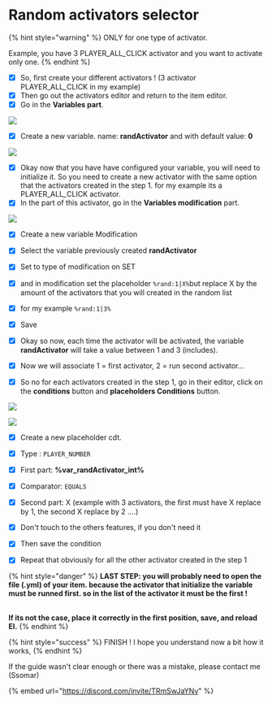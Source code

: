 # Random activators selector

{% hint style="warning" %}
ONLY for one type of activator.

Example, you have 3 PLAYER\_AL&#x4C;_\__&#x43;LICK activator and you want to activate only one.
{% endhint %}



* [x] So, first create your different activators ! (3 activator PLAYER\_AL&#x4C;_\__&#x43;LICK in my example)
* [x] Then go out the activators editor and return to the item editor.
* [x] Go in the **Variables part**.

![](https://camo.githubusercontent.com/7180706f8b50740d12abaa9cc3b582fcb85154c2dcc1c16c65269cbdaeed26e9/68747470733a2f2f692e696d6775722e636f6d2f4a677874736f712e706e67)

* [x] Create a new variable. name: **randActivator** and with default value: **0**

![](https://camo.githubusercontent.com/9c2355e1bbe1aeee76bec50f0bb209ed5ff165aba59a82a402216978b2ca9443/68747470733a2f2f692e696d6775722e636f6d2f736b32573369482e706e67)

* [x] Okay now that you have have configured your variable, you will need to initialize it. So you need to create a new activator with the same option that the activators created in the step 1. for my example its a PLAYER\_AL&#x4C;_\__&#x43;LICK activator.
* [x] In the part of this activator, go in the **Variables modification** part.

![](https://camo.githubusercontent.com/d9116f00f1fde942d98d90f7cd11a5539f56fdd4166b64f5561ecd44657058f9/68747470733a2f2f692e696d6775722e636f6d2f6645516a44655a2e706e67)

* [x] Create a new variable Modification
* [x] Select the variable previously created **randActivator**
* [x] Set to type of modification on SET
* [x] and in modification set the placeholder `%rand:1|X%`but replace X by the amount of the activators that you will created in the random list
* [x] for my example `%rand:1|3%`
* [x] Save
* [x] Okay so now, each time the activator will be activated, the variable **randActivator** will take a value between 1 and 3 (includes).



* [x] Now we will associate 1 = first activator, 2 = run second activator...
* [x] So no for each activators created in the step 1, go in their editor, click on the **conditions** button and **placeholders Conditions** button.

![](https://camo.githubusercontent.com/976052b58ff4a5d03bc96c1001d9d550aec2cccd7abbb2042fd7fb303cc7c498/68747470733a2f2f692e696d6775722e636f6d2f6b4674366d4d412e706e67)

![](https://camo.githubusercontent.com/01f2350ce5846c2704704f0a3be74a21231e8e470fb370f4d54dc5aa98a9277c/68747470733a2f2f692e696d6775722e636f6d2f31766c566739362e706e67)

* [x] Create a new placeholder cdt.
* [x] Type : `PLAYER_NUMBER`
* [x] First part: **%var\_randActivator**_**\_**_**int%**
* [x] Comparator: `EQUALS`
* [x] Second part: X (example with 3 activators, the first must have X replace by 1, the second X replace by 2 ....)
* [x] Don't touch to the others features, if you don't need it
* [x] Then save the condition
* [x] Repeat that obviously for all the other activator created in the step 1



{% hint style="danger" %}
**LAST STEP: you will probably need to open the file (.yml) of your item. because the activator that initialize the variable must be runned first. so in the list of the activator it must be the first !**

\
**If its not the case, place it correctly in the first position, save, and reload EI.**
{% endhint %}



{% hint style="success" %}
FINISH ! I hope you understand now a bit how it works,
{% endhint %}



If the guide wasn't clear enough or there was a mistake, please contact me (Ssomar)&#x20;

{% embed url="https://discord.com/invite/TRmSwJaYNv" %}
